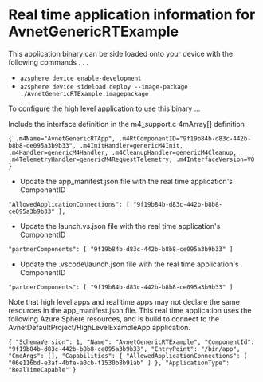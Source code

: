 # Real time application information for AvnetGenericRTExample

This application binary can be side loaded onto your device with the following commands . . .

* `azsphere device enable-development`
* `azsphere device sideload deploy --image-package ./AvnetGenericRTExample.imagepackage`

To configure the high level application to use this binary ...

Include the interface definition in the m4_support.c 4mArray[] definition

`{
     .m4Name="AvnetGenericRTApp",
     .m4RtComponentID="9f19b84b-d83c-442b-b8b8-ce095a3b9b33",
     .m4InitHandler=genericM4Init,
     .m4Handler=genericM4Handler,
     .m4CleanupHandler=genericM4Cleanup,
     .m4TelemetryHandler=genericM4RequestTelemetry,
     .m4InterfaceVersion=V0
   }`
   
* Update the app_manifest.json file with the real time application's ComponentID

`"AllowedApplicationConnections": [ "9f19b84b-d83c-442b-b8b8-ce095a3b9b33" ],`

* Update the launch.vs.json  file with the real time application's ComponentID

`"partnerComponents": [ "9f19b84b-d83c-442b-b8b8-ce095a3b9b33" ]`

* Update the .vscode\launch.json  file with the real time application's ComponentID

`"partnerComponents": [ "9f19b84b-d83c-442b-b8b8-ce095a3b9b33" ]`

Note that high level apps and real time apps may not declare the same resources in the app_manifest.json file.  This real time application uses the following Azure Sphere resources, and is build to connect to the AvnetDefaultProject/HighLevelExampleApp application.

`{
  "SchemaVersion": 1,
  "Name": "AvnetGenericRTExample",
  "ComponentId": "9f19b84b-d83c-442b-b8b8-ce095a3b9b33",
  "EntryPoint": "/bin/app",
  "CmdArgs": [],
  "Capabilities": {
    "AllowedApplicationConnections": [ "06e116bd-e3af-4bfe-a0cb-f1530b8b91ab" ]
  },
  "ApplicationType": "RealTimeCapable"
}`
